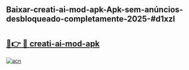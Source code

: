 ## Baixar-creati-ai-mod-apk-Apk-sem-anúncios-desbloqueado-completamente-2025-#d1xzl

# <h2><a href="https://ainizakaria.my?title=creati-ai-mod-apk&ref=20M">🔗👉 🔴 creati-ai-mod-apk</a></h2>

[![acn](https://github.com/user-attachments/assets/0f9c940e-d8b0-45ae-aac7-cd30a18b3e1c)](https://ainizakaria.my?title=creati-ai-mod-apk&ref=20M)

